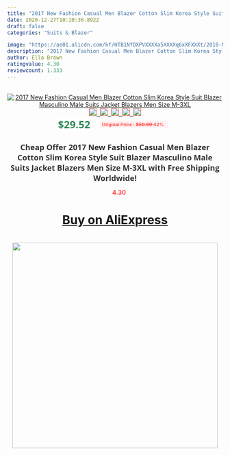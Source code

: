 ```yaml
---
title: "2017 New Fashion Casual Men Blazer Cotton Slim Korea Style Suit Blazer Masculino Male Suits Jacket Blazers Men  Size M-3XL"
date: 2020-12-27T10:10:36.892Z
draft: false
categories: "Suits & Blazer"

image: "https://ae01.alicdn.com/kf/HTB1NfOXPVXXXXa5XXXXq6xXFXXXt/2018-New-Fashion-Casual-Men-Blazer-Cotton-Slim-Korea-Style-Suit-Blazer-Masculino-Male-Suits-Jacket.jpg"
description: "2017 New Fashion Casual Men Blazer Cotton Slim Korea Style Suit Blazer Masculino Male Suits Jacket Blazers Men  Size M-3XL"
author: Ella Brown
ratingvalue: 4.30
reviewcount: 1.333
---
```

<br>
<div style="text-align: center;">
<a href="https://s.click.aliexpress.com/e/_AD41LB" target="_blank" rel="nofollow noopener noreferrer"><img alt="2017 New Fashion Casual Men Blazer Cotton Slim Korea Style Suit Blazer Masculino Male Suits Jacket Blazers Men  Size M-3XL" class="magnifier-image" src="https://ae01.alicdn.com/kf/HTB1NfOXPVXXXXa5XXXXq6xXFXXXt/2018-New-Fashion-Casual-Men-Blazer-Cotton-Slim-Korea-Style-Suit-Blazer-Masculino-Male-Suits-Jacket.jpg_640x640.jpg">
<br>
<img style="border:1px solid salmon" src="https://ae01.alicdn.com/kf/HTB1NfOXPVXXXXa5XXXXq6xXFXXXt/2018-New-Fashion-Casual-Men-Blazer-Cotton-Slim-Korea-Style-Suit-Blazer-Masculino-Male-Suits-Jacket.jpg_120x120.jpg">&nbsp;&nbsp;<img style="border:1px solid salmon" src="https://ae01.alicdn.com/kf/HTB1fZGcPVXXXXaWXXXXq6xXFXXXA/2018-New-Fashion-Casual-Men-Blazer-Cotton-Slim-Korea-Style-Suit-Blazer-Masculino-Male-Suits-Jacket.jpg_120x120.jpg">&nbsp;&nbsp;<img style="border:1px solid salmon" src="https://ae01.alicdn.com/kf/HTB1VEBvPVXXXXaBapXXq6xXFXXXd/2018-New-Fashion-Casual-Men-Blazer-Cotton-Slim-Korea-Style-Suit-Blazer-Masculino-Male-Suits-Jacket.jpg_120x120.jpg">&nbsp;&nbsp;<img style="border:1px solid salmon" src="https://ae01.alicdn.com/kf/HTB1HtyhPVXXXXXmXXXXq6xXFXXXm/2018-New-Fashion-Casual-Men-Blazer-Cotton-Slim-Korea-Style-Suit-Blazer-Masculino-Male-Suits-Jacket.jpg_120x120.jpg">&nbsp;&nbsp;<img style="border:1px solid salmon" src="https://ae01.alicdn.com/kf/HTB195VIPVXXXXXOXVXXq6xXFXXXW/2018-New-Fashion-Casual-Men-Blazer-Cotton-Slim-Korea-Style-Suit-Blazer-Masculino-Male-Suits-Jacket.jpg_120x120.jpg"></a></div><br0>
<div style="text-align: center;"><span style="background-color: white; border: 0px; box-sizing: border-box; color: seagreen; display: inline-block; font-family: &quot;open sans&quot; , &quot;arial&quot; , &quot;helvetica&quot; , sans-serif , &quot;heiti&quot;; font-size: 24px; font-stretch: inherit; font-weight: 700; line-height: inherit; margin: 0px 10px 0px 0px; padding: 0px; vertical-align: middle;">$29.52 </span>
<span style="background: rgb(255 , 241 , 241); border-radius: 3px; border: 0px; box-sizing: border-box; color: #ff4747; display: inline-block; font-family: inherit; font-size: 12px; font-stretch: inherit; font-style: inherit; font-variant: inherit; font-weight: 600; line-height: inherit; margin: 0px; padding: 2px 5px; transform: scale(0.9); vertical-align: middle;">Original Price : <b style="text-decoration: line-through;">$50.90 </b> 42%&nbsp;&nbsp;</span></div>
<h1 style="color: #333333; display: inline-block; font-family: &quot;open sans&quot; , &quot;arial&quot; , &quot;helvetica&quot; , sans-serif , &quot;heiti&quot;; font-size: 18px; font-stretch: inherit; font-weight: 700; text-align: center;">Cheap Offer 2017 New Fashion Casual Men Blazer Cotton Slim Korea Style Suit Blazer Masculino Male Suits Jacket Blazers Men  Size M-3XL with Free Shipping Worldwide!</h1>
<div style="color: #ff4747; text-align: center;">
<img src="https://4.bp.blogspot.com/-M0ZcTcb-5uY/XleCXlxnR4I/AAAAAAAAAEc/OrjgMkXV1oMQFaCRZj5HQwOCBcu3w1FegCPcBGAYYCw/s1600/star.png" style="height: 15px;">&nbsp;<b>4.30</b></div>
<div class="button_cont" align="center"><a class="buynow_a" href="https://s.click.aliexpress.com/e/_AD41LB" target="_blank" rel="nofollow noopener noreferrer"><H1>Buy on AliExpress</H1></a></div><br>
<div class="separator" style="clear: both; text-align: center;">
<img src="https://lh3.googleusercontent.com/-pTy5HemUv9M/XlePHvY0dAI/AAAAAAAAAE4/0nX5iRUoIWY8eMW9Dpxeirr157OZliDIgCLcBGAsYHQ/s1600/badge.gif" width="480">
</div>
